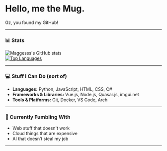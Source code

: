 # Hello, me the Mug.

Gz, you found my GitHub!

---

### 📊 Stats
![Maggesss's GitHub stats](https://github-readme-stats.vercel.app/api?username=Maggesss&show_icons=true&theme=nord)  
[![Top Languages](https://github-readme-stats.vercel.app/api/top-langs/?username=Maggesss&langs_count=8&theme=nord)](https://github.com/Maggesss)

---

### 💻 Stuff I Can Do (sort of)
- **Languages:** Python, JavaScript, HTML, CSS, C#  
- **Frameworks & Libraries:** Vue.js, Node.js, Quasar.js, imgui.net
- **Tools & Platforms:** Git, Docker, VS Code, Arch 

---

### 🌱 Currently Fumbling With
- Web stuff that doesn't work  
- Cloud things that are expensive  
- AI that doesn’t steal my job

---
